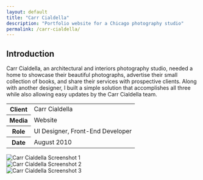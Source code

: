 ```yaml
---
layout: default
title: "Carr Cialdella"
description: "Portfolio website for a Chicago photography studio"
permalink: /carr-cialdella/
---
```


<section>
	<h2 class="visually-hidden">Introduction</h2>
	<div>
		<p>Carr Cialdella, an architectural and interiors photography studio, needed a home to showcase their beautiful photographs, advertise their small collection of books, and share their services with prospective clients. Along with another designer, I built a simple solution that accomplishes all three while also allowing easy updates by the Carr Cialdella team.</p>
	</div>
	<div>
		<table>
			<tbody>
				<tr>
					<th>Client</th>
					<td>Carr Cialdella</td>
				</tr>
				<tr>
					<th>Media</th>
					<td>Website</td>
				</tr>
				<tr>
					<th>Role</th>
					<td>UI Designer, Front-End Developer</td>
				</tr>
				<tr>
					<th>Date</th>
					<td>August 2010</td>
				</tr>
			</tbody>
		</table>
	</div>
</section>
<section>
	<div class="span-2">
		<img src="https://jessetrippe-cdn-173419.appspot.com/carrcialdella-1.png" alt="Carr Cialdella Screenshot 1">
	</div>
	<div>
		<img src="https://jessetrippe-cdn-173419.appspot.com/carrcialdella-2.png" alt="Carr Cialdella Screenshot 2">
	</div>
	<div>
		<img src="https://jessetrippe-cdn-173419.appspot.com/carrcialdella-3.png" alt="Carr Cialdella Screenshot 3">
	</div>
</section>

